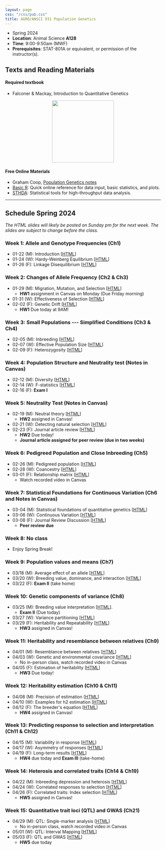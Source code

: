 ```yaml
---
layout: page
css: "/css/pub.css"
title: AGRO/ANSCI 931 Population Genetics
---  
```



- Spring 2024
- **Location**: Animal Science __A128__
- **Time**: 9:00-9:50am (MWF)
- **Prerequisites**: STAT-801A or equivalent, or permission of the instructor(s).


## Texts and Reading Materials

#### Required textbook
- Falconer & Mackay, Introduction to Quantitative Genetics   

<p align="center">
  <img height="200" src="https://i.imgur.com/ZHwjtm7.png?1">
</p>

#### Free Online Materials
- Graham Coop, [Population Genetics notes](https://gcbias.org/population-genetics-notes/)
- [Basic R](https://www.statmethods.net/): Quick online reference for data input, basic statistics, and plots.
- [STHDA](http://www.sthda.com/english/): Statistical tools for high-throughput data analysis.

--------------------

## Schedule Spring 2024

_The HTML slides will likely be posted on Sunday pm for the next week. The slides are subject to change before the class._

### **Week 1**: Allele and Genotype Frequencies (Ch1)
- 01-22 (M): Introduction [[HTML](https://jyanglab.com/slides/2024-agro931/week1/week1_c1.html)]
- 01-24 (W): Hardy-Weinberg Equilibrium [[HTML](https://jyanglab.com/slides/2024-agro931/week1/week1_c2.html)]
- 01-26 (F): Linkage Disequilibrium [[HTML](https://jyanglab.com/slides/2024-agro931/week1/week1_c3.html)]

### **Week 2**: Changes of Allele Frequency (Ch2 & Ch3)
- 01-29 (M): Migration, Mutation, and Selection [[HTML](https://jyanglab.com/slides/2024-agro931/week2/week2_c1.html)]
  - __HW1__ assignment in Canvas on Monday (Due Friday morning)
- 01-31 (W): Effectiveness of Selection [[HTML](https://jyanglab.com/slides/2024-agro931/week2/week2_c2.html)]
- 02-02 (F): Genetic Drift [[HTML](https://jyanglab.com/slides/2024-agro931/week2/week2_c3.html)]
  - __HW1__ Due today at 9AM!

### **Week 3**: Small Populations --- Simplified Conditions (Ch3 & Ch4)
- 02-05 (M): Inbreeding [[HTML](https://jyanglab.com/slides/2024-agro931/week3/week3_c1.html)]
- 02-07 (W): Effective Population Size [[HTML](https://jyanglab.com/slides/2024-agro931/week3/week3_c2.html)]
- 02-09 (F): Heterozygosity [[HTML](https://jyanglab.com/slides/2024-agro931/week3/week3_c3.html)]

### **Week 4**: Population Structure and Neutrality test (Notes in Canvas)
- 02-12 (M): Diversity [[HTML](https://jyanglab.com/slides/2024-agro931/week4/week4_c1.html)]
- 02-14 (W): F-statistics [[HTML](https://jyanglab.com/slides/2024-agro931/week4/week4_c2.html)]
- 02-16 (F):  __Exam I__ 

### **Week 5**: Neutrality Test (Notes in Canvas)
- 02-19 (M): Neutral theory [[HTML](https://jyanglab.com/slides/2024-agro931/week5/week5_c1.html)]
  - __HW2__ assigned in Canvas!
- 02-21 (W): Detecting natural selection [[HTML](https://jyanglab.com/slides/2024-agro931/week5/week5_c2.html)]
- 02-23 (F): Journal article review [[HTML](https://jyanglab.com/slides/2024-agro931/week5/week5_c3.html)]
  - __HW2__ Due today!
  - __Journal article assigned for peer review (due in two weeks)__

### **Week 6**: Pedigreed Population and Close Inbreeding (Ch5)
- 02-26 (M): Pedigreed population [[HTML](https://jyanglab.com/slides/2024-agro931/week6/week6_c1.html)]
- 02-28 (W): Coancestry [[HTML](https://jyanglab.com/slides/2024-agro931/week6/week6_c2.html)]
- 03-01 (F): Relationship matrix [[HTML](https://jyanglab.com/slides/2024-agro931/week6/week6_c3.html)]
  - Watch recorded video in Canvas

### **Week 7**: Statistical Foundations for Continuous Variation (Ch6 and Notes in Canvas)
- 03-04 (M): Statistical foundations of quantitative genetics [[HTML](https://jyanglab.com/slides/2024-agro931/week7/week7_c1.html)]
- 03-06 (W): Continuous Variation [[HTML](https://jyanglab.com/slides/2024-agro931/week7/week7_c2.html)]
- 03-08 (F): Journal Review Discussion [[HTML](https://jyanglab.com/slides/2024-agro931/week7/week7_c3.html)]
  - __Peer review due__

### **Week 8**: No class
- Enjoy Spring Break! 

### **Week 9**: Population values and means (Ch7)
- 03/18 (M): Average effect of an allele [[HTML](https://jyanglab.com/slides/2024-agro931/week9/week9_c1.html)]
- 03/20 (W): Breeding value, dominance, and interaction [[HTML](https://jyanglab.com/slides/2024-agro931/week9/week9_c2.html)]
- 03/22 (F): __Exam II__ (take home)

### **Week 10**: Genetic components of variance (Ch8)
- 03/25 (M): Breeding value interpretation [[HTML](https://jyanglab.com/slides/2024-agro931/week10/week10_c1.html)]. 
  - __Exam II__ (Due today)
- 03/27 (W): Variance partitioning [[HTML](https://jyanglab.com/slides/2024-agro931/week10/w10_c2.html)] 
- 03/29 (F): Heritability and Repeatability [[HTML](https://jyanglab.com/slides/2024-agro931/week10/w10_c3.html)] 
  - __HW3__ assigned in Canvas!


### **Week 11**: Heritability and resemblance between relatives (Ch9)
- 04/01 (M): Resemblance between relatives [[HTML](https://jyanglab.com/slides/2024-agro931/week11/w11_c1.html)] 
- 04/03 (W): Genetic and environmental covariance [[HTML](https://jyanglab.com/slides/2024-agro931/week11/w11_c2.html)]
  - No in-person class, watch recorded video in Canvas
- 04/05 (F): Estimation of heritability [[HTML](https://jyanglab.com/slides/2024-agro931/week11/w11_c3.html)] 
  - __HW3__ Due today!

### **Week 12**: Heritability estimation (Ch10 & Ch11)
- 04/08 (M): Precision of estimation [[HTML](https://jyanglab.com/slides/2024-agro931/week12/w12_c1.html)]
- 04/10 (W): Examples for h2 estimation [[HTML](https://jyanglab.com/slides/2024-agro931/week12/w12_c2.html)]  
- 04/12 (F): The breeder's equation [[HTML](https://jyanglab.com/slides/2024-agro931/week12/w12_c3.html)]
  - __HW4__ assigned in Canvas!

### **Week 13**: Predicting response to selection and interpretation (Ch11 & Ch12)
- 04/15 (M): Variability in response [[HTML](https://jyanglab.com/slides/2024-agro931/week13/w13_c1.html)]
- 04/17 (W): Asymmetry of responses [[HTML](https://jyanglab.com/slides/2024-agro931/week13/w13_c2.html)]
- 04/19 (F): Long-term results [[HTML](https://jyanglab.com/slides/2024-agro931/week13/w13_c3.html)]
  - __HW4__ due today and __Exam III__ (take-home)


### **Week 14**: Heterosis and correlated traits (Ch14 & Ch19)
- 04/22 (M): Inbreeding depression and heterosis [[HTML](https://jyanglab.com/slides/2024-agro931/week14/w14_c1.html)]
- 04/24 (W): Correlated responses to selection [[HTML](https://jyanglab.com/slides/2024-agro931/week14/w14_c2.html)]
- 04/26 (F): Correlated traits: Index selection [[HTML](https://jyanglab.com/slides/2024-agro931/week14/w14_c3.html)]
   - __HW5__ assigned in Canvas!

### **Week 15**: Quantitative trait loci (QTL) and GWAS (Ch21)
- 04/29 (M): QTL: Single-marker analysis [[HTML](https://jyanglab.com/slides/2024-agro931/week15/w15_c1.html)]
  - No in-person class, watch recorded video in Canvas
- 05/01 (W): QTL: Interval Mapping [[HTML](https://jyanglab.com/slides/2024-agro931/week15/w15_c2.html)]
- 05/03 (F): QTL and GWAS [[HTML](https://jyanglab.com/slides/2024-agro931/week15/week15_c3.html)]
  - __HW5__ due today
  
<!--   
### **Week 15**: Quantitative trait loci (QTL) and genome-wide association study (GWAS) (Ch21)
- 04/29 (M): QTL: Single-marker analysis [[HTML](https://jyanglab.com/slides/2022-agro931/week15/w15-c2.html)]
- 05/01 (W): QTL: Interval Mapping [[HTML](https://jyanglab.com/slides/2022-agro931/week15/w15-c3.html)]
- 05/03 (F): QTL simulation study
  - __HW5__ due today

### **Week 16**: Genome-wide association study  (Reading Materials in Canvas)
- 05/06 (M): GWAS [[HTML](https://jyanglab.com/slides/2022-agro931/week16/week16_gwas.html)]
- 05/08 (W): GWAS wrap up and Q&A
- 05/10 (F): 9:00-10:00am
  - **Final exam**

-->

<!--
2023 and before
- 11/23 (W): Index selection [[HTML]()]

### **Ch.21**: Quantitative trait loci 
- 12/11 (W): QTL: Single-marker analysis [[HTML](chapters/Ch21-2019/Ch21_2019-c1.html#1)]
- 12/13 (M): QTL: Interval Mapping [[HTML](chapters/Ch21-2019/Ch21_2019-c2.html#1)]

### **Ch.21**: Quantitative trait loci 
- 12/13 (M): Mapping QTL: Introduction [[HTML](chapters/Ch21/Ch21-c1.html#1)], [[pdf](chapters/Ch21/Ch21_11-26-2018_M.pdf)] 
- 12/16 (W): QTL: Single-marker analysis [[HTML](chapters/Ch21/Ch21-c3.html#1)], [[pdf](chapters/Ch21/Ch21_11-30-2018_F.pdf)], [[lab](chapters/Ch21/lab21-c1.html#)] 
- 12/03 (M): QTL: Interval Mapping [[HTML](chapters/Ch21/Ch21-c4.html#1)], [[pdf](chapters/Ch21/Ch21_12-03-2018_M.pdf)], [[lab](chapters/Ch21/lab21-c1.html#)]
- 12/07 (F): Last class [[HTML](chapters/Ch21/Ch21-c5.html#1)], [[pdf](chapters/Ch21/Ch21_12-07-2018_F.pdf)]
-->

<!---
- 10/23 (F): R for Heritability calculation [__HW1 Due__] [Zoom, [Lab3](https://jyanglab.com/AGRO-931/chapters/Ch8/lab3_2020.html)]
- 10/30 (F): R for covariance computation [__HW2 Due__] [Zoom]


### Wrapping up of the semester [Slides in canvas]
- 11/16 (M): Mapping the trait-associated markers [[lab4](https://jyanglab.com/AGRO-931/chapters/Chn/lab4_2020.html)]
- 11/18 (W): A sib-design example [see Lab4]
- 11/20 (F): Q&A [Zoom]


- 12/07 (W): GWAS2 [[HTML]()]
-->



